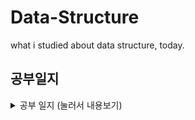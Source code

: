 # Data-Structure
what i studied about data structure, today.
## 공부일지
<details>
<summary> 공부 일지  (눌러서 내용보기) </summary>
<div markdown="1">

## 👩🏽‍💻 7월 4일 (토)
#### To Do
- Array에 대해 공부.
- Queue에 대해 공부.
- Stack에 대해 공부.
#### Difficult Things

<br>

## 👩🏽‍💻 7월 5일 (일)
#### To Do
- Linkedlist에 대해 공부.
- Double-Linkedlist에 대해 공부.
#### Difficult Things

<br>

<<<<<<< HEAD
## 👩🏽<200d>💻 7월 6일 (월)
#### To Do
- 문자열, 형변환, 데이터타입의 부족한 부분 공부.
#### Difficult Things

<br>

## 👩🏽<200d>💻 7월 7일 (화)
#### To Do
- 객체지향(class)다루는 부분의 부족한 부분 공부.
#### Difficult Things

=======
## 👩🏽‍💻 7월 6일 (월)
#### To Do
- 문자열, 형변환, 튜플, 딕셔너리 등에 대해 부족한 부분 공부.
#### Difficult Things

<br>
>>>>>>> 9d83b85089e1c4f9b1bb69636d947f04a092fff4
